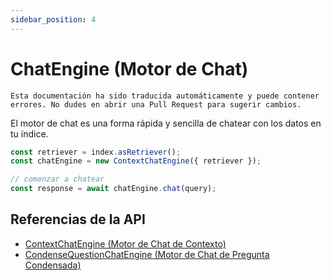 ```yaml
---
sidebar_position: 4
---
```


# ChatEngine (Motor de Chat)

`Esta documentación ha sido traducida automáticamente y puede contener errores. No dudes en abrir una Pull Request para sugerir cambios.`

El motor de chat es una forma rápida y sencilla de chatear con los datos en tu índice.

```typescript
const retriever = index.asRetriever();
const chatEngine = new ContextChatEngine({ retriever });

// comenzar a chatear
const response = await chatEngine.chat(query);
```

## Referencias de la API

- [ContextChatEngine (Motor de Chat de Contexto)](../../api/classes/ContextChatEngine.md)
- [CondenseQuestionChatEngine (Motor de Chat de Pregunta Condensada)](../../api/classes/ContextChatEngine.md)
